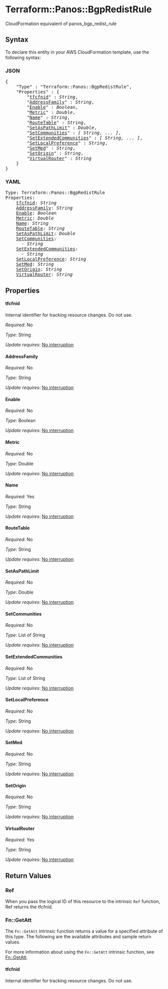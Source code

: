 # Terraform::Panos::BgpRedistRule

CloudFormation equivalent of panos_bgp_redist_rule

## Syntax

To declare this entity in your AWS CloudFormation template, use the following syntax:

### JSON

<pre>
{
    "Type" : "Terraform::Panos::BgpRedistRule",
    "Properties" : {
        "<a href="#tfcfnid" title="tfcfnid">tfcfnid</a>" : <i>String</i>,
        "<a href="#addressfamily" title="AddressFamily">AddressFamily</a>" : <i>String</i>,
        "<a href="#enable" title="Enable">Enable</a>" : <i>Boolean</i>,
        "<a href="#metric" title="Metric">Metric</a>" : <i>Double</i>,
        "<a href="#name" title="Name">Name</a>" : <i>String</i>,
        "<a href="#routetable" title="RouteTable">RouteTable</a>" : <i>String</i>,
        "<a href="#setaspathlimit" title="SetAsPathLimit">SetAsPathLimit</a>" : <i>Double</i>,
        "<a href="#setcommunities" title="SetCommunities">SetCommunities</a>" : <i>[ String, ... ]</i>,
        "<a href="#setextendedcommunities" title="SetExtendedCommunities">SetExtendedCommunities</a>" : <i>[ String, ... ]</i>,
        "<a href="#setlocalpreference" title="SetLocalPreference">SetLocalPreference</a>" : <i>String</i>,
        "<a href="#setmed" title="SetMed">SetMed</a>" : <i>String</i>,
        "<a href="#setorigin" title="SetOrigin">SetOrigin</a>" : <i>String</i>,
        "<a href="#virtualrouter" title="VirtualRouter">VirtualRouter</a>" : <i>String</i>
    }
}
</pre>

### YAML

<pre>
Type: Terraform::Panos::BgpRedistRule
Properties:
    <a href="#tfcfnid" title="tfcfnid">tfcfnid</a>: <i>String</i>
    <a href="#addressfamily" title="AddressFamily">AddressFamily</a>: <i>String</i>
    <a href="#enable" title="Enable">Enable</a>: <i>Boolean</i>
    <a href="#metric" title="Metric">Metric</a>: <i>Double</i>
    <a href="#name" title="Name">Name</a>: <i>String</i>
    <a href="#routetable" title="RouteTable">RouteTable</a>: <i>String</i>
    <a href="#setaspathlimit" title="SetAsPathLimit">SetAsPathLimit</a>: <i>Double</i>
    <a href="#setcommunities" title="SetCommunities">SetCommunities</a>: <i>
      - String</i>
    <a href="#setextendedcommunities" title="SetExtendedCommunities">SetExtendedCommunities</a>: <i>
      - String</i>
    <a href="#setlocalpreference" title="SetLocalPreference">SetLocalPreference</a>: <i>String</i>
    <a href="#setmed" title="SetMed">SetMed</a>: <i>String</i>
    <a href="#setorigin" title="SetOrigin">SetOrigin</a>: <i>String</i>
    <a href="#virtualrouter" title="VirtualRouter">VirtualRouter</a>: <i>String</i>
</pre>

## Properties

#### tfcfnid

Internal identifier for tracking resource changes. Do not use.

_Required_: No

_Type_: String

_Update requires_: [No interruption](https://docs.aws.amazon.com/AWSCloudFormation/latest/UserGuide/using-cfn-updating-stacks-update-behaviors.html#update-no-interrupt)

#### AddressFamily

_Required_: No

_Type_: String

_Update requires_: [No interruption](https://docs.aws.amazon.com/AWSCloudFormation/latest/UserGuide/using-cfn-updating-stacks-update-behaviors.html#update-no-interrupt)

#### Enable

_Required_: No

_Type_: Boolean

_Update requires_: [No interruption](https://docs.aws.amazon.com/AWSCloudFormation/latest/UserGuide/using-cfn-updating-stacks-update-behaviors.html#update-no-interrupt)

#### Metric

_Required_: No

_Type_: Double

_Update requires_: [No interruption](https://docs.aws.amazon.com/AWSCloudFormation/latest/UserGuide/using-cfn-updating-stacks-update-behaviors.html#update-no-interrupt)

#### Name

_Required_: Yes

_Type_: String

_Update requires_: [No interruption](https://docs.aws.amazon.com/AWSCloudFormation/latest/UserGuide/using-cfn-updating-stacks-update-behaviors.html#update-no-interrupt)

#### RouteTable

_Required_: No

_Type_: String

_Update requires_: [No interruption](https://docs.aws.amazon.com/AWSCloudFormation/latest/UserGuide/using-cfn-updating-stacks-update-behaviors.html#update-no-interrupt)

#### SetAsPathLimit

_Required_: No

_Type_: Double

_Update requires_: [No interruption](https://docs.aws.amazon.com/AWSCloudFormation/latest/UserGuide/using-cfn-updating-stacks-update-behaviors.html#update-no-interrupt)

#### SetCommunities

_Required_: No

_Type_: List of String

_Update requires_: [No interruption](https://docs.aws.amazon.com/AWSCloudFormation/latest/UserGuide/using-cfn-updating-stacks-update-behaviors.html#update-no-interrupt)

#### SetExtendedCommunities

_Required_: No

_Type_: List of String

_Update requires_: [No interruption](https://docs.aws.amazon.com/AWSCloudFormation/latest/UserGuide/using-cfn-updating-stacks-update-behaviors.html#update-no-interrupt)

#### SetLocalPreference

_Required_: No

_Type_: String

_Update requires_: [No interruption](https://docs.aws.amazon.com/AWSCloudFormation/latest/UserGuide/using-cfn-updating-stacks-update-behaviors.html#update-no-interrupt)

#### SetMed

_Required_: No

_Type_: String

_Update requires_: [No interruption](https://docs.aws.amazon.com/AWSCloudFormation/latest/UserGuide/using-cfn-updating-stacks-update-behaviors.html#update-no-interrupt)

#### SetOrigin

_Required_: No

_Type_: String

_Update requires_: [No interruption](https://docs.aws.amazon.com/AWSCloudFormation/latest/UserGuide/using-cfn-updating-stacks-update-behaviors.html#update-no-interrupt)

#### VirtualRouter

_Required_: Yes

_Type_: String

_Update requires_: [No interruption](https://docs.aws.amazon.com/AWSCloudFormation/latest/UserGuide/using-cfn-updating-stacks-update-behaviors.html#update-no-interrupt)

## Return Values

### Ref

When you pass the logical ID of this resource to the intrinsic `Ref` function, Ref returns the tfcfnid.

### Fn::GetAtt

The `Fn::GetAtt` intrinsic function returns a value for a specified attribute of this type. The following are the available attributes and sample return values.

For more information about using the `Fn::GetAtt` intrinsic function, see [Fn::GetAtt](https://docs.aws.amazon.com/AWSCloudFormation/latest/UserGuide/intrinsic-function-reference-getatt.html).

#### tfcfnid

Internal identifier for tracking resource changes. Do not use.

